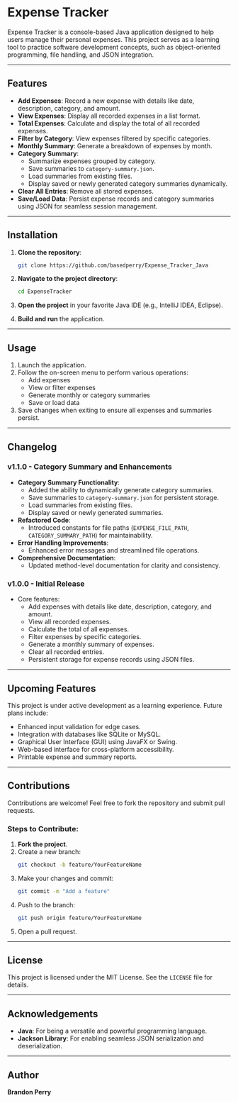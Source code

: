 # Expense Tracker

Expense Tracker is a console-based Java application designed to help users manage their personal expenses. This project serves as a learning tool to practice software development concepts, such as object-oriented programming, file handling, and JSON integration.

---

## Features

- **Add Expenses**: Record a new expense with details like date, description, category, and amount.
- **View Expenses**: Display all recorded expenses in a list format.
- **Total Expenses**: Calculate and display the total of all recorded expenses.
- **Filter by Category**: View expenses filtered by specific categories.
- **Monthly Summary**: Generate a breakdown of expenses by month.
- **Category Summary**: 
  - Summarize expenses grouped by category.
  - Save summaries to `category-summary.json`.
  - Load summaries from existing files.
  - Display saved or newly generated category summaries dynamically.
- **Clear All Entries**: Remove all stored expenses.
- **Save/Load Data**: Persist expense records and category summaries using JSON for seamless session management.

---

## Installation

1. **Clone the repository**:
   ```bash
   git clone https://github.com/basedperry/Expense_Tracker_Java
   ```

2. **Navigate to the project directory**:
   ```bash
   cd ExpenseTracker
   ```

3. **Open the project** in your favorite Java IDE (e.g., IntelliJ IDEA, Eclipse).

4. **Build and run** the application.

---

## Usage

1. Launch the application.
2. Follow the on-screen menu to perform various operations:
   - Add expenses
   - View or filter expenses
   - Generate monthly or category summaries
   - Save or load data
3. Save changes when exiting to ensure all expenses and summaries persist.

---

## Changelog

### **v1.1.0 - Category Summary and Enhancements**
- **Category Summary Functionality**:
  - Added the ability to dynamically generate category summaries.
  - Save summaries to `category-summary.json` for persistent storage.
  - Load summaries from existing files.
  - Display saved or newly generated summaries.
- **Refactored Code**:
  - Introduced constants for file paths (`EXPENSE_FILE_PATH`, `CATEGORY_SUMMARY_PATH`) for maintainability.
- **Error Handling Improvements**:
  - Enhanced error messages and streamlined file operations.
- **Comprehensive Documentation**:
  - Updated method-level documentation for clarity and consistency.

### **v1.0.0 - Initial Release**
- Core features:
  - Add expenses with details like date, description, category, and amount.
  - View all recorded expenses.
  - Calculate the total of all expenses.
  - Filter expenses by specific categories.
  - Generate a monthly summary of expenses.
  - Clear all recorded entries.
  - Persistent storage for expense records using JSON files.

---

## Upcoming Features

This project is under active development as a learning experience. Future plans include:

- Enhanced input validation for edge cases.
- Integration with databases like SQLite or MySQL.
- Graphical User Interface (GUI) using JavaFX or Swing.
- Web-based interface for cross-platform accessibility.
- Printable expense and summary reports.

---

## Contributions

Contributions are welcome! Feel free to fork the repository and submit pull requests.

### Steps to Contribute:

1. **Fork the project**.
2. Create a new branch:
   ```bash
   git checkout -b feature/YourFeatureName
   ```
3. Make your changes and commit:
   ```bash
   git commit -m "Add a feature"
   ```
4. Push to the branch:
   ```bash
   git push origin feature/YourFeatureName
   ```
5. Open a pull request.

---

## License

This project is licensed under the MIT License. See the `LICENSE` file for details.

---

## Acknowledgements

- **Java**: For being a versatile and powerful programming language.
- **Jackson Library**: For enabling seamless JSON serialization and deserialization.

---

## Author

**Brandon Perry**
